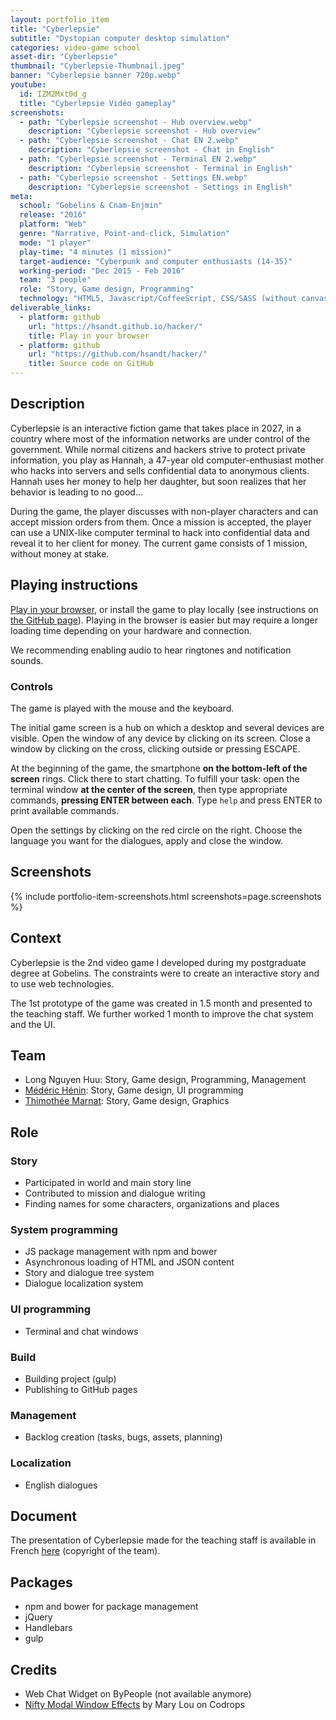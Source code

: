 ```yaml
---
layout: portfolio_item
title: "Cyberlepsie"
subtitle: "Dystopian computer desktop simulation"
categories: video-game school
asset-dir: "Cyberlepsie"
thumbnail: "Cyberlepsie-Thumbnail.jpeg"
banner: "Cyberlepsie banner 720p.webp"
youtube:
  id: IZM2Mxt0d_g
  title: "Cyberlepsie Vidéo gameplay"
screenshots:
  - path: "Cyberlepsie screenshot - Hub overview.webp"
    description: "Cyberlepsie screenshot - Hub overview"
  - path: "Cyberlepsie screenshot - Chat EN 2.webp"
    description: "Cyberlepsie screenshot - Chat in English"
  - path: "Cyberlepsie screenshot - Terminal EN 2.webp"
    description: "Cyberlepsie screenshot - Terminal in English"
  - path: "Cyberlepsie screenshot - Settings EN.webp"
    description: "Cyberlepsie screenshot - Settings in English"
meta:
  school: "Gobelins & Cnam-Enjmin"
  release: "2016"
  platform: "Web"
  genre: "Narrative, Point-and-click, Simulation"
  mode: "1 player"
  play-time: "4 minutes (1 mission)"
  target-audience: "Cyberpunk and computer enthusiasts (14-35)"
  working-period: "Dec 2015 - Feb 2016"
  team: "3 people"
  role: "Story, Game design, Programming"
  technology: "HTML5, Javascript/CoffeeScript, CSS/SASS (without canvas)"
deliverable_links:
  - platform: github
    url: "https://hsandt.github.io/hacker/"
    title: Play in your browser
  - platform: github
    url: "https://github.com/hsandt/hacker/"
    title: Source code on GitHub
---
```


## Description

Cyberlepsie is an interactive fiction game that takes place in 2027, in a country where most of the information networks are under control of the government. While normal citizens and hackers strive to protect private information, you play as Hannah, a 47-year old computer-enthusiast mother who hacks into servers and sells confidential data to anonymous clients. Hannah uses her money to help her daughter, but soon realizes that her behavior is leading to no good…

During the game, the player discusses with non-player characters and can accept mission orders from them. Once a mission is accepted, the player can use a UNIX-like computer terminal to hack into confidential data and reveal it to her client for money. The current game consists of 1 mission, without money at stake.

## Playing instructions

[Play in your browser](https://hsandt.github.io/hacker/), or install the game to play locally (see instructions on [the GitHub page](https://github.com/hsandt/hacker/)). Playing in the browser is easier but may require a longer loading time depending on your hardware and connection.

We recommending enabling audio to hear ringtones and notification sounds.

### Controls

The game is played with the mouse and the keyboard.

The initial game screen is a hub on which a desktop and several devices are visible. Open the window of any device by clicking on its screen. Close a window by clicking on the cross, clicking outside or pressing ESCAPE.

At the beginning of the game, the smartphone **on the bottom-left of the screen** rings. Click there to start chatting. To fulfill your task: open the terminal window **at the center of the screen**, then type appropriate commands, **pressing ENTER between each**. Type `help` and press ENTER to print available commands.

Open the settings by clicking on the red circle on the right. Choose the language you want for the dialogues, apply and close the window.

## Screenshots

{% include portfolio-item-screenshots.html screenshots=page.screenshots %}

## Context

Cyberlepsie is the 2nd video game I developed during my postgraduate degree at Gobelins. The constraints were to create an interactive story and to use web technologies.

The 1st prototype of the game was created in 1.5 month and presented to the teaching staff. We further worked 1 month to improve the chat system and the UI.

## Team

- Long Nguyen Huu: Story, Game design, Programming, Management
- [Médéric Hénin](https://www.linkedin.com/in/médéric-hénin-41a115a5): Story, Game design, UI programming
- [Thimothée Marnat](https://www.artstation.com/timothemarnat): Story, Game design, Graphics

## Role

### Story

- Participated in world and main story line
- Contributed to mission and dialogue writing
- Finding names for some characters, organizations and places

### System programming

- JS package management with npm and bower
- Asynchronous loading of HTML and JSON content
- Story and dialogue tree system
- Dialogue localization system

### UI programming

- Terminal and chat windows

### Build

- Building project (gulp)
- Publishing to GitHub pages

### Management

- Backlog creation (tasks, bugs, assets, planning)

### Localization

- English dialogues

## Document

The presentation of Cyberlepsie made for the teaching staff is available in French [here](/assets/documents/Cyberlepsie/Cyberlepsie-mini-mémoire.pdf) (copyright of the team).

## Packages

- npm and bower for package management
- jQuery
- Handlebars
- gulp

## Credits

- Web Chat Widget on ByPeople (not available anymore)
- [Nifty Modal Window Effects](https://tympanus.net/codrops/2013/06/25/nifty-modal-window-effects/) by Mary Lou on Codrops

